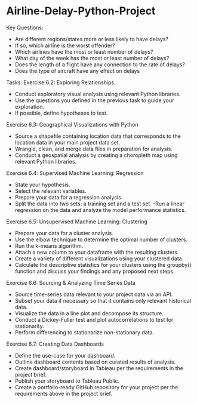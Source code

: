 # Airline-Delay-Python-Project

Key Questions:
-	Are different regions/states more or less likely to have delays?
-	If so, which airline is the worst offender?
-	Which airlines have the most or least number of delays?
-	What day of the week has the most or least number of delays?
-	Does the length of a flight have any connection to the rate of delays?
-	Does the type of aircraft have any effect on delays

Tasks:
Exercise 6.2: Exploring Relationships
- Conduct exploratory visual analysis using relevant Python libraries.
- Use the questions you defined in the previous task to guide your exploration.
- If possible, define hypotheses to test.

Exercise 6.3: Geographical Visualizations with Python
- Source a shapefile containing location data that corresponds to the location data in your
main project data set.
- Wrangle, clean, and merge data files in preparation for analysis.
- Conduct a geospatial analysis by creating a choropleth map using relevant Python
libraries.

Exercise 6.4: Supervised Machine Learning: Regression
- State your hypothesis.
- Select the relevant variables.
- Prepare your data for a regression analysis.
- Split the data into two sets: a training set and a test set.
-Run a linear regression on the data and analyze the model performance statistics.

Exercise 6.5: Unsupervised Machine Learning: Clustering
- Prepare your data for a cluster analysis.
- Use the elbow technique to determine the optimal number of clusters.
- Run the k-means algorithm.
- Attach a new column to your dataframe with the resulting clusters.
- Create a variety of different visualizations using your clustered data.
- Calculate the descriptive statistics for your clusters using the groupby() function and
discuss your findings and any proposed next steps.

Exercise 6.6: Sourcing & Analyzing Time Series Data
- Source time-series data relevant to your project data via an API.
- Subset your data if necessary so that it contains only relevant historical data.
- Visualize the data in a line plot and decompose its structure.
- Conduct a Dickey-Fuller test and plot autocorrelations to test for stationarity.
- Perform differencing to stationarize non-stationary data.

Exercise 6.7: Creating Data Dashboards
- Define the use-case for your dashboard.
- Outline dashboard contents based on curated results of analysis.
- Create dashboard/storyboard in Tableau per the requirements in the project brief.
- Publish your storyboard to Tableau Public.
- Create a portfolio-ready GitHub repository for your project per the requirements above in
the project brief.
